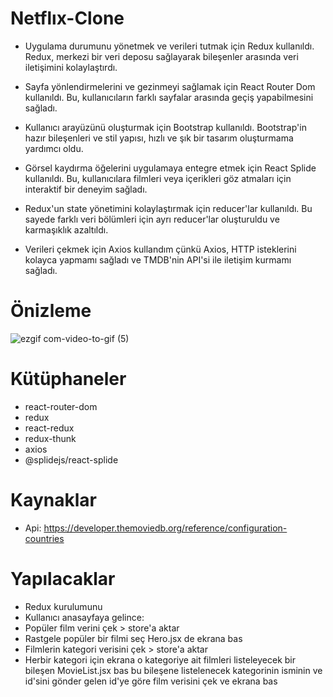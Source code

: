 # Netflıx-Clone

- Uygulama durumunu yönetmek ve verileri tutmak için Redux kullanıldı. Redux, merkezi bir veri deposu sağlayarak bileşenler arasında veri iletişimini kolaylaştırdı.

- Sayfa yönlendirmelerini ve gezinmeyi sağlamak için React Router Dom kullanıldı. Bu, kullanıcıların farklı sayfalar arasında geçiş yapabilmesini sağladı.
- Kullanıcı arayüzünü oluşturmak için Bootstrap kullanıldı. Bootstrap'in hazır bileşenleri ve stil yapısı, hızlı ve şık bir tasarım oluşturmama yardımcı oldu.
- Görsel kaydırma öğelerini uygulamaya entegre etmek için React Splide kullanıldı. Bu, kullanıcılara filmleri veya içerikleri göz atmaları için interaktif bir deneyim sağladı.
- Redux'un state yönetimini kolaylaştırmak için reducer'lar kullanıldı. Bu sayede farklı veri bölümleri için ayrı reducer'lar oluşturuldu ve karmaşıklık azaltıldı.
- Verileri çekmek için Axios kullandım çünkü Axios, HTTP isteklerini kolayca yapmamı sağladı ve TMDB'nin API'si ile iletişim kurmamı sağladı. 

# Önizleme

![ezgif com-video-to-gif (5)](https://github.com/zeynepdeli/react-netfl-x-clone/assets/129688573/78f5a0a8-0e53-4d0e-a7f5-0a586a6d5c2f)


# Kütüphaneler
- react-router-dom
- redux
- react-redux
- redux-thunk
- axios
- @splidejs/react-splide

# Kaynaklar
- Api: https://developer.themoviedb.org/reference/configuration-countries

# Yapılacaklar
- Redux kurulumunu
- Kullanıcı anasayfaya gelince:
- Popüler film verini çek > store'a aktar
- Rastgele popüler bir filmi seç Hero.jsx de ekrana bas
- Filmlerin kategori verisini çek > store'a aktar
- Herbir kategori için ekrana o kategoriye ait filmleri listeleyecek bir bileşen MovieList.jsx bas
  bu bileşene listelenecek kategorinin isminin ve id'sini gönder
  gelen id'ye göre film verisini çek ve ekrana bas
